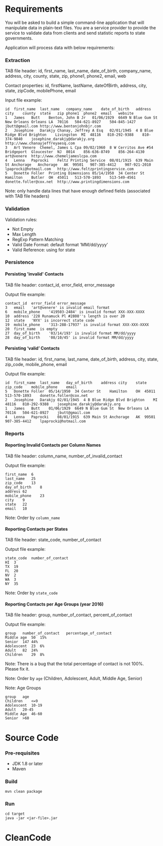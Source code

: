 # Requirements
You will be asked to build a simple command-line application that will manipulate data in plain-text files. You are a service provider to provide the service to validate data from clients and send statistic reports to state governments.

Application will process data with below requirements:

### Extraction

TAB file header: id, first_name, last_name, date_of_birth, company_name, address, city, county, state, zip, phone1, phone2, email, web
 
Contact properties: id, firstName, lastName, dateOfBirth, address, city, state, zipCode, mobilePhone, email
 
Input file example:
 
```
id	first_name	last_name	company_name	date_of_birth	address	city	county	state	zip	phone1	phone2	email	website
1	James	Butt	Benton, John B Jr	01/06/1929	6649 N Blue Gum St	New Orleans	Orleans	LA	70116	504-621-8927	504-845-1427	jbutt@gmail.com	http://www.bentonjohnbjr.com
2	Josephine	Darakjy	Chanay, Jeffrey A Esq	02/01/1945	4 B Blue Ridge Blvd	Brighton	Livingston	MI	48116	810-292-9388	810-374-9840	josephine_darakjy@darakjy.org	http://www.chanayjeffreyaesq.com
3	Art	Venere	Chemel, James L Cpa	09/02/1960	8 W Cerritos Ave #54	Bridgeport	Gloucester	NJ	8014	856-636-8749	856-264-4130	art@venere	http://www.chemeljameslcpa.com
4	Lenna	Paprocki	Feltz Printing Service	08/01/1915	639 Main St	Anchorage	Anchorage	AK	99501	907-385-4412	907-921-2010	lpaprocki@hotmail.com	http://www.feltzprintingservice.com
5	Donette	Foller	Printing Dimensions	05/14/1950	34 Center St	Hamilton	Butler	OH	45011	513-570-1893	513-549-4561	donette.foller@cox.net	http://www.printingdimensions.com
```
Note: only handle data lines that have enough defined fields (associated with TAB file headers)

### Validation

Validation rules: 
- Not Empty
- Max Length
- RegExp Pattern Matching
- Valid Date Format: default format 'MM/dd/yyyy'
- Valid Reference: using for state
 
### Persistence

#### Persisting 'invalid' Contacts
TAB file header: contact_id, error_field, error_message
 
Output file example:
```
contact_id	error_field	error_message
3	email	'art@venere' is invalid email format
6	mobile_phone	'419503-2484' is invalid format XXX-XXX-XXXX
10	address	'228 Runamuck Pl #2808''s length is over 20
12	state	'NYX' is incorrect state code
19	mobile_phone	'313-288-17937' is invalid format XXX-XXX-XXXX
20	first_name	is empty
27	day_of_birth	'03/14/193' is invalid format MM/dd/yyyy
28	day_of_birth	'08/10/45' is invalid format MM/dd/yyyy
```

#### Persisting ‘valid’ Contacts
 
TAB file header: id, first_name, last_name, date_of_birth, address, city, state, zip_code, mobile_phone, email
 
Output file example:
```
id	first_name	last_name	day_of_birth	address	city	state	zip_code	mobile_phone	email
5	Donette	Foller	05/14/1950	34 Center St	Hamilton	OH	45011	513-570-1893	donette.foller@cox.net
2	Josephine	Darakjy	02/01/1945	4 B Blue Ridge Blvd	Brighton	MI	48116	810-292-9388	josephine_darakjy@darakjy.org
1	James	Butt	01/06/1929	6649 N Blue Gum St	New Orleans	LA	70116	504-621-8927	jbutt@gmail.com
4	Lenna	Paprocki	08/01/1915	639 Main St	Anchorage	AK	99501	907-385-4412	lpaprocki@hotmail.com		
```

### Reports

#### Reporting Invalid Contacts per Column Names
TAB file header: column_name, number_of_invalid_contact
 
Output file example:
```
first_name	6
last_name	25
zip_code	13
day_of_birth	8
address	62
mobile_phone	23
city	9
state	22
email	10
```
Note: Order by `column_name`

#### Reporting Contacts per States
TAB file header: state_code, number_of_contact
 
Output file example:
 
```
state_code	number_of_contact
HI	3
TX	19
FL	20
NV	2
WA	3
NY	35
```
Note: Order by `state_code`

#### Reporting Contacts per Age Groups (year 2016)
TAB file header: group, number_of_contact, percent_of_contact
 
Output file example:
```
group	number_of_contact	percentage_of_contact
Middle age	50	15%
Senior	147	44%
Adolescent	23	6%
Adult	82	24%
Children	29	8%
```
Note: There is a bug that the total percentage of contact is not 100%. Please fix it.

Note: Order by `age` (Children, Adolescent, Adult, Middle Age, Senior)

Note: Age Groups
```
group	age
Children	<=9
Adolescent	10-19
Adult	20-45
Middle Age	46-60
Senior	>60
```

# Source Code
### Pre-requisites
- JDK 1.8 or later
- Maven

### Build
```
mvn clean package
```

### Run
```
cd target
java -jar <jar-file>.jar
```
# CleanCode
